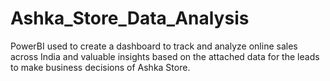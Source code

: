 # Ashka_Store_Data_Analysis
PowerBI used to create a dashboard to track and analyze online sales across India and valuable insights based on the attached data for the leads to make business decisions of Ashka Store.
